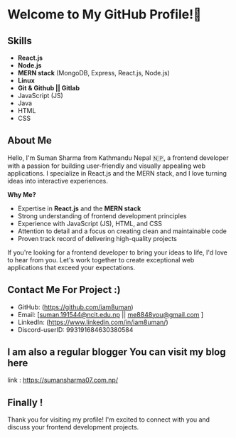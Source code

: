 # Welcome to My GitHub Profile!👋 

## Skills

- **React.js**
- **Node.js**
- **MERN stack** (MongoDB, Express, React.js, Node.js)
- **Linux**
- **Git & Github || Gitlab**
- JavaScript (JS)
- Java
- HTML
- CSS

## About Me

Hello, I'm Suman Sharma from Kathmandu Nepal 🇳🇵, a frontend developer with a passion for building user-friendly and visually appealing web applications. I specialize in React.js and the MERN stack, and I love turning ideas into interactive experiences.

**Why Me?**
- Expertise in **React.js** and the **MERN stack**
- Strong understanding of frontend development principles
- Experience with JavaScript (JS), HTML, and CSS
- Attention to detail and a focus on creating clean and maintainable code
- Proven track record of delivering high-quality projects

If you're looking for a frontend developer to bring your ideas to life, I'd love to hear from you. Let's work together to create exceptional web applications that exceed your expectations.


## Contact Me For Project :)

- GitHub: (https://github.com/iam8uman)
- Email: [suman.191544@ncit.edu.np || me8848you@gmail.com ]
- LinkedIn: (https://www.linkedin.com/in/iam8uman/)
- Discord-userID: 993191684630380584


## I am also a regular blogger You can visit my blog here 
link : https://sumansharma07.com.np/

## Finally !

Thank you for visiting my profile! I'm excited to connect with you and discuss your frontend development projects.

